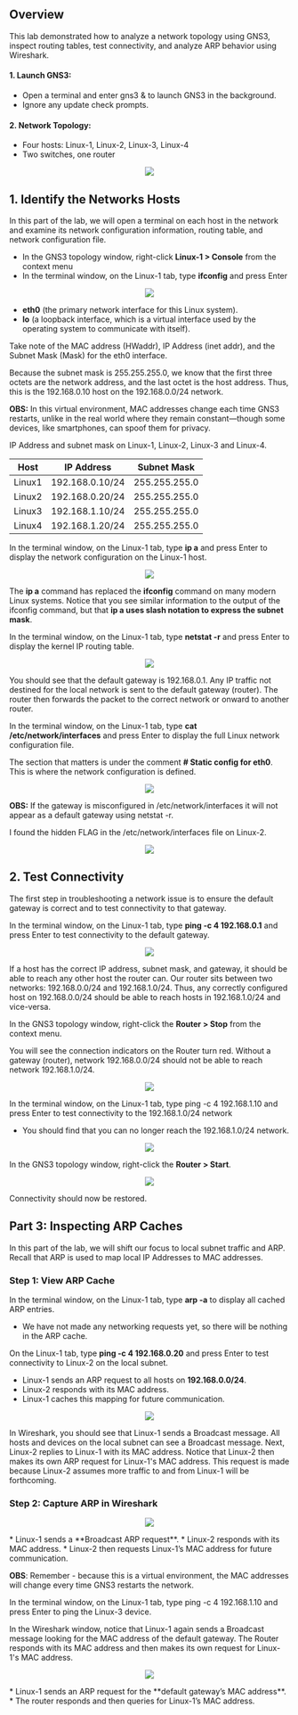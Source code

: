 ## Overview
This lab demonstrated how to analyze a network topology using GNS3, inspect routing tables, test connectivity, and analyze ARP behavior using Wireshark.

#### 1. Launch GNS3:

  * Open a terminal and enter gns3 & to launch GNS3 in the background.
  * Ignore any update check prompts.
  
#### 2. Network Topology:

  * Four hosts: Linux-1, Linux-2, Linux-3, Linux-4
  * Two switches, one router

<p align="center">
<img src="https://github.com/user-attachments/assets/f02c2524-da4f-4e11-b2a9-6a966391a8b4">
</p>

## 1. **Identify the Networks Hosts**

In this part of the lab, we will open a terminal on each host in the network and examine its network configuration information, routing table, and network configuration file.

  * In the GNS3 topology window, right-click **Linux-1 > Console** from the context menu
  * In the terminal window, on the Linux-1 tab, type **ifconfig** and press Enter
<p align="center">  
<img src="https://github.com/user-attachments/assets/01e6e98c-7547-4b94-99cf-11fb0bfd1d07">
</p>
 
  * **eth0** (the primary network interface for this Linux system).
  * **lo** (a loopback interface, which is a virtual interface used by the operating system to communicate with itself).

Take note of the MAC address (HWaddr), IP Address (inet addr), and the Subnet Mask (Mask) for the eth0 interface.

Because the subnet mask is 255.255.255.0, we know that the first three octets are the network address, and the last octet is the host address. Thus, this is the 192.168.0.10 host on the 192.168.0.0/24 network.

**OBS:** In this virtual environment, MAC addresses change each time GNS3 restarts, unlike in the real world where they remain constant—though some devices, like smartphones, can spoof them for privacy.

IP Address and subnet mask on Linux-1, Linux-2, Linux-3 and Linux-4.

<div align="center">
 
| Host   | IP Address       | Subnet Mask        |
|--------|-----------------|--------------------|
| Linux1 | 192.168.0.10/24 | 255.255.255.0     |
| Linux2 | 192.168.0.20/24 | 255.255.255.0     |
| Linux3 | 192.168.1.10/24 | 255.255.255.0     |
| Linux4 | 192.168.1.20/24 | 255.255.255.0     |
</div>

In the terminal window, on the Linux-1 tab, type **ip a** and press Enter to display the network configuration on the Linux-1 host.
<p align="center">
<img src="https://github.com/user-attachments/assets/b4c66542-95fa-4318-add0-cc8189edb007">
</p>

The **ip a** command has replaced the **ifconfig** command on many modern Linux systems. Notice that you see similar information to the output of the ifconfig command, but that **ip a uses slash notation to express the subnet mask**.

In the terminal window, on the Linux-1 tab, type **netstat -r** and press Enter to display the kernel IP routing table.
<p align="center">
<img src="https://github.com/user-attachments/assets/75904ee0-f25c-48d3-b989-de1ffbd5067b">
</p>

You should see that the default gateway is 192.168.0.1. Any IP traffic not destined for the local network is sent to the default gateway (router). The router then forwards the packet to the correct network or onward to another router.

In the terminal window, on the Linux-1 tab, type **cat /etc/network/interfaces** and press Enter to display the full Linux network configuration file.

The section that matters is under the comment **# Static config for eth0**. This is where the network configuration is defined.
<p align="center">
<img src="https://github.com/user-attachments/assets/8f186271-e49b-4aad-b286-1bde53380545">
</p>

**OBS:** If the gateway is misconfigured in /etc/network/interfaces it will not appear as a default gateway using netstat -r.

I found the hidden FLAG in the /etc/network/interfaces file on Linux-2.
<p align="center">
<img src="https://github.com/user-attachments/assets/129aa7b2-3101-4910-940d-5a1384979683">
</p>

## 2. **Test Connectivity**

The first step in troubleshooting a network issue is to ensure the default gateway is correct and to test connectivity to that gateway.

In the terminal window, on the Linux-1 tab, type **ping -c 4 192.168.0.1** and press Enter to test connectivity to the default gateway.
<p align="center">
<img src="https://github.com/user-attachments/assets/4957dff0-ce88-4a78-9692-11886f8450ea">
</p>

  If a host has the correct IP address, subnet mask, and gateway, it should be able to reach any other host the router can. Our router sits between two networks: 192.168.0.0/24 and 192.168.1.0/24. Thus, any correctly configured host on 192.168.0.0/24 should be able to reach hosts in 192.168.1.0/24 and vice-versa.

In the GNS3 topology window, right-click the **Router > Stop** from the context menu.

You will see the connection indicators on the Router turn red. Without a gateway (router), network 192.168.0.0/24 should not be able to reach network 192.168.1.0/24.
<p align="center">
<img src="https://github.com/user-attachments/assets/ababf836-ac8d-4faa-9029-c1937f962f5f">
</p>

In the terminal window, on the Linux-1 tab, type ping -c 4 192.168.1.10 and press Enter to test connectivity to the 192.168.1.0/24 network

  * You should find that you can no longer reach the 192.168.1.0/24 network.

<p align="center">
<img src="https://github.com/user-attachments/assets/5e6dc894-e746-427f-a599-1e9e500481cd">
</p>

In the GNS3 topology window, right-click the **Router > Start**.
<p align="center">
<img src="https://github.com/user-attachments/assets/69bd43d9-6401-4ad7-aaa4-03e3651f9ce7">
</p>

Connectivity should now be restored.


## **Part 3: Inspecting ARP Caches**

In this part of the lab, we will shift our focus to local subnet traffic and ARP. Recall that ARP is used to map local IP Addresses to MAC addresses.

### Step 1: View ARP Cache

In the terminal window, on the Linux-1 tab, type **arp -a** to display all cached ARP entries.

  * We have not made any networking requests yet, so there will be nothing in the ARP cache.

On the Linux-1 tab, type **ping -c 4 192.168.0.20** and press Enter to test connectivity to Linux-2 on the local subnet.

  * Linux-1 sends an ARP request to all hosts on **192.168.0.0/24**.
  * Linux-2 responds with its MAC address.
  * Linux-1 caches this mapping for future communication.
<p align="center">
<img src="https://github.com/user-attachments/assets/51a3f8a0-a71f-46ef-a7f2-7182c377c635">
</p>
 
In Wireshark, you should see that Linux-1 sends a Broadcast message. All hosts and devices on the local subnet can see a Broadcast message. Next, Linux-2 replies to Linux-1 with its MAC address. Notice that Linux-2 then makes its own ARP request for Linux-1's MAC address. This request is made because Linux-2 assumes more traffic to and from Linux-1 will be forthcoming.


### Step 2: Capture ARP in Wireshark
<p align="center">
<img src="https://github.com/user-attachments/assets/6cf150d1-5e76-4b02-a187-3f568cea0364">
</p>
  * Linux-1 sends a **Broadcast ARP request**. 
  * Linux-2 responds with its MAC address.
  * Linux-2 then requests Linux-1’s MAC address for future communication.

**OBS**: Remember - because this is a virtual environment, the MAC addresses will change every time GNS3 restarts the network.

In the terminal window, on the Linux-1 tab, type ping -c 4 192.168.1.10 and press Enter to ping the Linux-3 device.

In the Wireshark window, notice that Linux-1 again sends a Broadcast message looking for the MAC address of the default gateway. The Router responds with its MAC address and then makes its own request for Linux-1's MAC address.
<p align="center">
<img src="https://github.com/user-attachments/assets/cb401b12-1c60-472a-ba74-6dc5ac22e3ca">
</p>
  * Linux-1 sends an ARP request for the **default gateway’s MAC address**.
  * The router responds and then queries for Linux-1’s MAC address.

